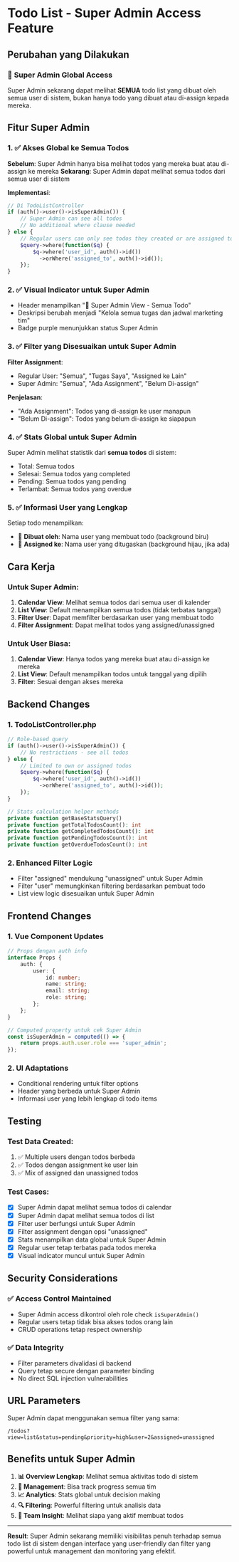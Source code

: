 # Todo List - Super Admin Access Feature

## Perubahan yang Dilakukan

### 🔑 **Super Admin Global Access**
Super Admin sekarang dapat melihat **SEMUA** todo list yang dibuat oleh semua user di sistem, bukan hanya todo yang dibuat atau di-assign kepada mereka.

## Fitur Super Admin

### 1. ✅ **Akses Global ke Semua Todos**
**Sebelum**: Super Admin hanya bisa melihat todos yang mereka buat atau di-assign ke mereka
**Sekarang**: Super Admin dapat melihat semua todos dari semua user di sistem

**Implementasi**:
```php
// Di TodoListController
if (auth()->user()->isSuperAdmin()) {
    // Super Admin can see all todos
    // No additional where clause needed
} else {
    // Regular users can only see todos they created or are assigned to
    $query->where(function($q) {
        $q->where('user_id', auth()->id())
          ->orWhere('assigned_to', auth()->id());
    });
}
```

### 2. ✅ **Visual Indicator untuk Super Admin**
- Header menampilkan "👑 Super Admin View - Semua Todo"
- Deskripsi berubah menjadi "Kelola semua tugas dan jadwal marketing tim"
- Badge purple menunjukkan status Super Admin

### 3. ✅ **Filter yang Disesuaikan untuk Super Admin**

**Filter Assignment**:
- Regular User: "Semua", "Tugas Saya", "Assigned ke Lain"
- Super Admin: "Semua", "Ada Assignment", "Belum Di-assign"

**Penjelasan**:
- "Ada Assignment": Todos yang di-assign ke user manapun
- "Belum Di-assign": Todos yang belum di-assign ke siapapun

### 4. ✅ **Stats Global untuk Super Admin**
Super Admin melihat statistik dari **semua todos** di sistem:
- Total: Semua todos
- Selesai: Semua todos yang completed
- Pending: Semua todos yang pending
- Terlambat: Semua todos yang overdue

### 5. ✅ **Informasi User yang Lengkap**
Setiap todo menampilkan:
- 📝 **Dibuat oleh**: Nama user yang membuat todo (background biru)
- 👤 **Assigned ke**: Nama user yang ditugaskan (background hijau, jika ada)

## Cara Kerja

### Untuk Super Admin:
1. **Calendar View**: Melihat semua todos dari semua user di kalender
2. **List View**: Default menampilkan semua todos (tidak terbatas tanggal)
3. **Filter User**: Dapat memfilter berdasarkan user yang membuat todo
4. **Filter Assignment**: Dapat melihat todos yang assigned/unassigned

### Untuk User Biasa:
1. **Calendar View**: Hanya todos yang mereka buat atau di-assign ke mereka
2. **List View**: Default menampilkan todos untuk tanggal yang dipilih
3. **Filter**: Sesuai dengan akses mereka

## Backend Changes

### 1. **TodoListController.php**
```php
// Role-based query
if (auth()->user()->isSuperAdmin()) {
    // No restrictions - see all todos
} else {
    // Limited to own or assigned todos
    $query->where(function($q) {
        $q->where('user_id', auth()->id())
          ->orWhere('assigned_to', auth()->id());
    });
}

// Stats calculation helper methods
private function getBaseStatsQuery()
private function getTotalTodosCount(): int
private function getCompletedTodosCount(): int
private function getPendingTodosCount(): int
private function getOverdueTodosCount(): int
```

### 2. **Enhanced Filter Logic**
- Filter "assigned" mendukung "unassigned" untuk Super Admin
- Filter "user" memungkinkan filtering berdasarkan pembuat todo
- List view logic disesuaikan untuk Super Admin

## Frontend Changes

### 1. **Vue Component Updates**
```typescript
// Props dengan auth info
interface Props {
    auth: {
        user: {
            id: number;
            name: string;
            email: string;
            role: string;
        };
    };
}

// Computed property untuk cek Super Admin
const isSuperAdmin = computed(() => {
    return props.auth.user.role === 'super_admin';
});
```

### 2. **UI Adaptations**
- Conditional rendering untuk filter options
- Header yang berbeda untuk Super Admin
- Informasi user yang lebih lengkap di todo items

## Testing

### Test Data Created:
1. ✅ Multiple users dengan todos berbeda
2. ✅ Todos dengan assignment ke user lain
3. ✅ Mix of assigned dan unassigned todos

### Test Cases:
- [x] Super Admin dapat melihat semua todos di calendar
- [x] Super Admin dapat melihat semua todos di list
- [x] Filter user berfungsi untuk Super Admin
- [x] Filter assignment dengan opsi "unassigned"
- [x] Stats menampilkan data global untuk Super Admin
- [x] Regular user tetap terbatas pada todos mereka
- [x] Visual indicator muncul untuk Super Admin

## Security Considerations

### ✅ **Access Control Maintained**
- Super Admin access dikontrol oleh role check `isSuperAdmin()`
- Regular users tetap tidak bisa akses todos orang lain
- CRUD operations tetap respect ownership

### ✅ **Data Integrity**
- Filter parameters divalidasi di backend
- Query tetap secure dengan parameter binding
- No direct SQL injection vulnerabilities

## URL Parameters

Super Admin dapat menggunakan semua filter yang sama:
```
/todos?view=list&status=pending&priority=high&user=2&assigned=unassigned
```

## Benefits untuk Super Admin

1. **📊 Overview Lengkap**: Melihat semua aktivitas todo di sistem
2. **🎯 Management**: Bisa track progress semua tim
3. **📈 Analytics**: Stats global untuk decision making
4. **🔍 Filtering**: Powerful filtering untuk analisis data
5. **👥 Team Insight**: Melihat siapa yang aktif membuat todos

---

**Result**: Super Admin sekarang memiliki visibilitas penuh terhadap semua todo list di sistem dengan interface yang user-friendly dan filter yang powerful untuk management dan monitoring yang efektif.
